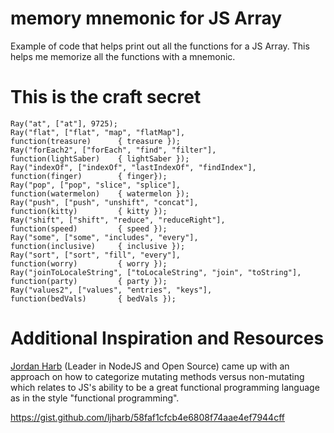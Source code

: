 # memory mnemonic for JS Array

Example of code that helps print out all the functions for a JS Array. This helps me memorize all the functions with a mnemonic.

# This is the craft secret

```
Ray("at", ["at"], 9725);
Ray("flat", ["flat", "map", "flatMap"],                             function(treasure)      { treasure });
Ray("forEach2", ["forEach", "find", "filter"],                      function(lightSaber)    { lightSaber });
Ray("indexOf", ["indexOf", "lastIndexOf", "findIndex"],             function(finger)        { finger});
Ray("pop", ["pop", "slice", "splice"],                              function(watermelon)    { watermelon });
Ray("push", ["push", "unshift", "concat"],                          function(kitty)         { kitty });
Ray("shift", ["shift", "reduce", "reduceRight"],                    function(speed)         { speed });
Ray("some", ["some", "includes", "every"],                          function(inclusive)     { inclusive });
Ray("sort", ["sort", "fill", "every"],                              function(worry)         { worry });
Ray("joinToLocaleString", ["toLocaleString", "join", "toString"],   function(party)         { party });
Ray("values2", ["values", "entries", "keys"],                       function(bedVals)       { bedVals });
```

# Additional Inspiration and Resources

[Jordan Harb](https://gist.github.com/ljharb) (Leader in NodeJS and Open Source) came up with an approach on how to categorize mutating methods versus non-mutating which relates to JS's ability to be a great functional programming language as in the style "functional programming".

https://gist.github.com/ljharb/58faf1cfcb4e6808f74aae4ef7944cff
